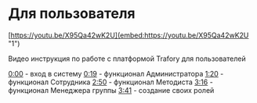 # Для пользователя

[https://youtu.be/X95Qa42wK2U](embed:https://youtu.be/X95Qa42wK2U "1")

Видео инструкция по работе с платформой Trafory для пользователей

 [0:00](https://www.youtube.com/watch?v=X95Qa42wK2U&t=0s) - вход в систему [0:19](https://www.youtube.com/watch?v=X95Qa42wK2U&t=19s) - функционал Администратора [1:20](https://www.youtube.com/watch?v=X95Qa42wK2U&t=80s) - функционал Сотрудника [2:50](https://www.youtube.com/watch?v=X95Qa42wK2U&t=170s) - функционал Методиста [3:16](https://www.youtube.com/watch?v=X95Qa42wK2U&t=196s) - функционал Менеджера группы [3:41](https://www.youtube.com/watch?v=X95Qa42wK2U&t=221s) - создание своих ролей  